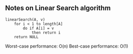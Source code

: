 ## Notes on Linear Search algorithm

```
linearSearch(A, v)
	for i < 1 to length[A]
		do if A[i] = v
			then return i
	return NULL		
```

Worst-case performance: O(n)
Best-case performance: O(1)
